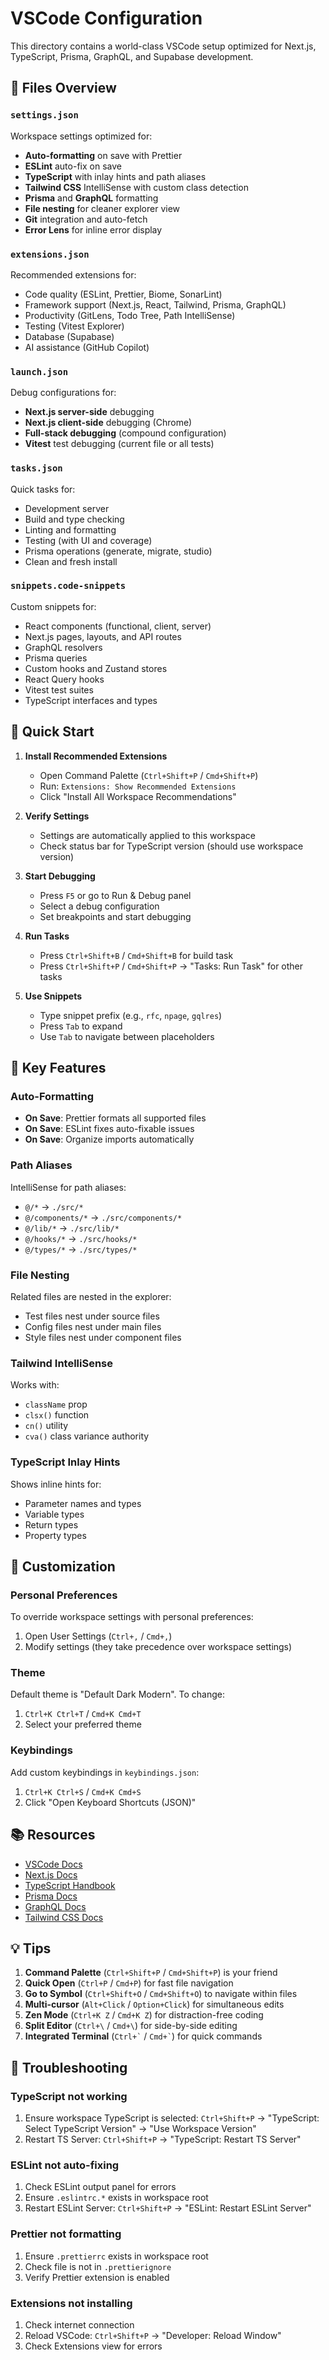 # VSCode Configuration

This directory contains a world-class VSCode setup optimized for Next.js, TypeScript, Prisma, GraphQL, and Supabase development.

## 📁 Files Overview

### `settings.json`
Workspace settings optimized for:
- **Auto-formatting** on save with Prettier
- **ESLint** auto-fix on save
- **TypeScript** with inlay hints and path aliases
- **Tailwind CSS** IntelliSense with custom class detection
- **Prisma** and **GraphQL** formatting
- **File nesting** for cleaner explorer view
- **Git** integration and auto-fetch
- **Error Lens** for inline error display

### `extensions.json`
Recommended extensions for:
- Code quality (ESLint, Prettier, Biome, SonarLint)
- Framework support (Next.js, React, Tailwind, Prisma, GraphQL)
- Productivity (GitLens, Todo Tree, Path IntelliSense)
- Testing (Vitest Explorer)
- Database (Supabase)
- AI assistance (GitHub Copilot)

### `launch.json`
Debug configurations for:
- **Next.js server-side** debugging
- **Next.js client-side** debugging (Chrome)
- **Full-stack debugging** (compound configuration)
- **Vitest** test debugging (current file or all tests)

### `tasks.json`
Quick tasks for:
- Development server
- Build and type checking
- Linting and formatting
- Testing (with UI and coverage)
- Prisma operations (generate, migrate, studio)
- Clean and fresh install

### `snippets.code-snippets`
Custom snippets for:
- React components (functional, client, server)
- Next.js pages, layouts, and API routes
- GraphQL resolvers
- Prisma queries
- Custom hooks and Zustand stores
- React Query hooks
- Vitest test suites
- TypeScript interfaces and types

## 🚀 Quick Start

1. **Install Recommended Extensions**
   - Open Command Palette (`Ctrl+Shift+P` / `Cmd+Shift+P`)
   - Run: `Extensions: Show Recommended Extensions`
   - Click "Install All Workspace Recommendations"

2. **Verify Settings**
   - Settings are automatically applied to this workspace
   - Check status bar for TypeScript version (should use workspace version)

3. **Start Debugging**
   - Press `F5` or go to Run & Debug panel
   - Select a debug configuration
   - Set breakpoints and start debugging

4. **Run Tasks**
   - Press `Ctrl+Shift+B` / `Cmd+Shift+B` for build task
   - Press `Ctrl+Shift+P` / `Cmd+Shift+P` → "Tasks: Run Task" for other tasks

5. **Use Snippets**
   - Type snippet prefix (e.g., `rfc`, `npage`, `gqlres`)
   - Press `Tab` to expand
   - Use `Tab` to navigate between placeholders

## 🎯 Key Features

### Auto-Formatting
- **On Save**: Prettier formats all supported files
- **On Save**: ESLint fixes auto-fixable issues
- **On Save**: Organize imports automatically

### Path Aliases
IntelliSense for path aliases:
- `@/*` → `./src/*`
- `@/components/*` → `./src/components/*`
- `@/lib/*` → `./src/lib/*`
- `@/hooks/*` → `./src/hooks/*`
- `@/types/*` → `./src/types/*`

### File Nesting
Related files are nested in the explorer:
- Test files nest under source files
- Config files nest under main files
- Style files nest under component files

### Tailwind IntelliSense
Works with:
- `className` prop
- `clsx()` function
- `cn()` utility
- `cva()` class variance authority

### TypeScript Inlay Hints
Shows inline hints for:
- Parameter names and types
- Variable types
- Return types
- Property types

## 🔧 Customization

### Personal Preferences
To override workspace settings with personal preferences:
1. Open User Settings (`Ctrl+,` / `Cmd+,`)
2. Modify settings (they take precedence over workspace settings)

### Theme
Default theme is "Default Dark Modern". To change:
1. `Ctrl+K Ctrl+T` / `Cmd+K Cmd+T`
2. Select your preferred theme

### Keybindings
Add custom keybindings in `keybindings.json`:
1. `Ctrl+K Ctrl+S` / `Cmd+K Cmd+S`
2. Click "Open Keyboard Shortcuts (JSON)"

## 📚 Resources

- [VSCode Docs](https://code.visualstudio.com/docs)
- [Next.js Docs](https://nextjs.org/docs)
- [TypeScript Handbook](https://www.typescriptlang.org/docs/)
- [Prisma Docs](https://www.prisma.io/docs)
- [GraphQL Docs](https://graphql.org/learn/)
- [Tailwind CSS Docs](https://tailwindcss.com/docs)

## 💡 Tips

1. **Command Palette** (`Ctrl+Shift+P` / `Cmd+Shift+P`) is your friend
2. **Quick Open** (`Ctrl+P` / `Cmd+P`) for fast file navigation
3. **Go to Symbol** (`Ctrl+Shift+O` / `Cmd+Shift+O`) to navigate within files
4. **Multi-cursor** (`Alt+Click` / `Option+Click`) for simultaneous edits
5. **Zen Mode** (`Ctrl+K Z` / `Cmd+K Z`) for distraction-free coding
6. **Split Editor** (`Ctrl+\` / `Cmd+\`) for side-by-side editing
7. **Integrated Terminal** (`` Ctrl+` `` / `` Cmd+` ``) for quick commands

## 🐛 Troubleshooting

### TypeScript not working
1. Ensure workspace TypeScript is selected: `Ctrl+Shift+P` → "TypeScript: Select TypeScript Version" → "Use Workspace Version"
2. Restart TS Server: `Ctrl+Shift+P` → "TypeScript: Restart TS Server"

### ESLint not auto-fixing
1. Check ESLint output panel for errors
2. Ensure `.eslintrc.*` exists in workspace root
3. Restart ESLint Server: `Ctrl+Shift+P` → "ESLint: Restart ESLint Server"

### Prettier not formatting
1. Ensure `.prettierrc` exists in workspace root
2. Check file is not in `.prettierignore`
3. Verify Prettier extension is enabled

### Extensions not installing
1. Check internet connection
2. Reload VSCode: `Ctrl+Shift+P` → "Developer: Reload Window"
3. Check Extensions view for errors
